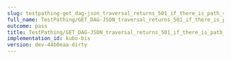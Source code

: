 ```yaml
---
slug: testpathing-get_dag-json_traversal_returns_501_if_there_is_path_remainder
full_name: TestPathing/GET_DAG-JSON_traversal_returns_501_if_there_is_path_remainder
outcome: pass
title: TestPathing/GET_DAG-JSON_traversal_returns_501_if_there_is_path_remainder
implementation_id: kubo-bis
version: dev-44b0eaa-dirty
---
```


